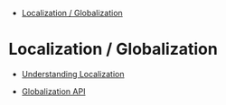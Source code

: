 * [Localization / Globalization](#localization-globalization)


<a name="localization-globalization"></a>
# Localization / Globalization
* [Understanding Localization](portalfx-localization.md#understanding-localization)

* [Globalization API](portalfx-globalization.md#globalization-api)

